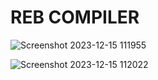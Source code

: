 # REB COMPILER

![Screenshot 2023-12-15 111955](https://github.com/BabyleneRodriguez/ToPL_FINAL-PROJECT_BITOON_ENAJE_RODRIGUEZ/assets/142875371/9964c77f-34c9-4c75-9c22-14ea803679bf)


![Screenshot 2023-12-15 112022](https://github.com/BabyleneRodriguez/ToPL_FINAL-PROJECT_BITOON_ENAJE_RODRIGUEZ/assets/142875371/56138a1c-7850-4a9a-b5a8-a24a22564b5f)
